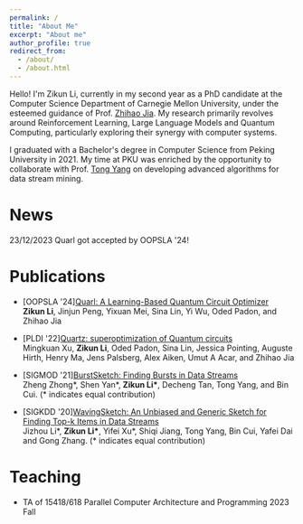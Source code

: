 ```yaml
---
permalink: /
title: "About Me"
excerpt: "About me"
author_profile: true
redirect_from: 
  - /about/
  - /about.html
---
```


<!-- I am Zikun Li, a second-year PhD student at Computer Science Department of Carnegie Mellon University, and honorably advised by Prof. [Zhihao Jia](https://www.cs.cmu.edu/~zhihaoj2/). My research interests are in Reinforcement Learning, Large Language Models and their intersections with computer systems.   -->
<!-- I received my Bachelor's degree in Computer Science at Peking University in 2021. At PKU, I am lucky to have worked with Prof. [Tong Yang](http://net.pku.edu.cn/~yangtong/) on designing algorithms in data stream mining. -->
Hello! I'm Zikun Li, currently in my second year as a PhD candidate at the Computer Science Department of Carnegie Mellon University, under the esteemed guidance of Prof. [Zhihao Jia](https://www.cs.cmu.edu/~zhihaoj2/). My research primarily revolves around Reinforcement Learning, Large Language Models and Quantum Computing, particularly exploring their synergy with computer systems.

I graduated with a Bachelor's degree in Computer Science from Peking University in 2021. My time at PKU was enriched by the opportunity to collaborate with Prof. [Tong Yang](http://net.pku.edu.cn/~yangtong/) on developing advanced algorithms for data stream mining.

# News

23/12/2023 Quarl got accepted by OOPSLA '24! 

# Publications

- \[OOPSLA '24\][Quarl: A Learning-Based Quantum Circuit Optimizer](https://arxiv.org/abs/2307.10120)  
  <b>Zikun Li</b>, Jinjun Peng, Yixuan Mei, Sina Lin, Yi Wu, Oded Padon, and Zhihao Jia

- \[PLDI '22\][Quartz: superoptimization of Quantum circuits](https://dl.acm.org/doi/pdf/10.1145/3519939.3523433)  
  Mingkuan Xu, <b>Zikun Li</b>, Oded Padon, Sina Lin, Jessica Pointing, Auguste Hirth, Henry Ma, Jens Palsberg, Alex Aiken, Umut A Acar, and Zhihao Jia

- \[SIGMOD '21\][BurstSketch: Finding Bursts in Data Streams](https://dl.acm.org/doi/abs/10.1145/3448016.3452775)  
  Zheng Zhong\*, Shen Yan\*, <b>Zikun Li\*</b>, Decheng Tan, Tong Yang, and Bin Cui. (\* indicates equal contribution)

- \[SIGKDD '20\][WavingSketch: An Unbiased and Generic Sketch for Finding Top-k Items in Data Streams](https://dl.acm.org/doi/abs/10.1145/3394486.3403208)  
  Jizhou Li\*, <b>Zikun Li\*</b>, Yifei Xu\*, Shiqi Jiang, Tong Yang, Bin Cui, Yafei Dai and Gong Zhang. (\* indicates equal contribution)  

# Teaching

- TA of 15418/618 Parallel Computer Architecture and Programming 2023 Fall 